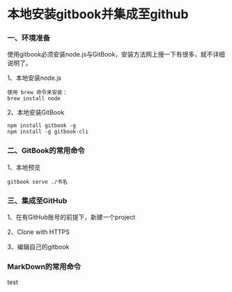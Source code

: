 
# 本地安装gitbook并集成至github


### 一、环境准备

使用gitbook必须安装node.js与GitBook，安装方法网上搜一下有很多，就不详细说明了。

1、本地安装node.js

    使用 brew 命令来安装：
    brew install node  

2、本地安装GitBook

    npm install gitbook -g
    npm install -g gitbook-cli
    
    
### 二、GitBook的常用命令

1、本地预览

    gitbook serve ./书名


### 三、集成至GitHub

1、在有GitHub账号的前提下，新建一个project

2、Clone with HTTPS

3、编辑自己的gitbook


### MarkDown的常用命令

test
